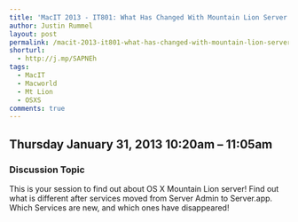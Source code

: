 ```yaml
---
title: 'MacIT 2013 - IT801: What Has Changed With Mountain Lion Server'
author: Justin Rummel
layout: post
permalink: /macit-2013-it801-what-has-changed-with-mountain-lion-server/
shorturl:
  - http://j.mp/SAPNEh
tags: 
  - MacIT
  - Macworld
  - Mt Lion
  - OSXS
comments: true
---
```

Thursday January 31, 2013 10:20am – 11:05am
-------------------------------------------

### Discussion Topic
This is your session to find out about OS X Mountain Lion server! Find out what is different after services moved from Server Admin to Server.app. Which Services are new, and which ones have disappeared!